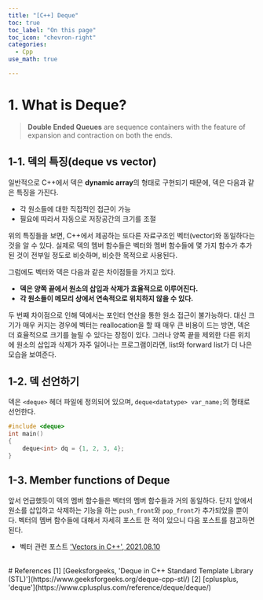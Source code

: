 ```yaml
---
title: "[C++] Deque"
toc: true
toc_label: "On this page"
toc_icon: "chevron-right"
categories:
  - Cpp
use_math: true

---
```


# 1. What is Deque?
> **Double Ended Queues** are sequence containers with the feature of expansion and contraction on both the ends.

## 1-1. 덱의 특징(deque vs vector)
일반적으로 C++에서 덱은 **dynamic array**의 형태로 구현되기 때문에, 덱은 다음과 같은 특징을 가진다.
- 각 원소들에 대한 직접적인 접근이 가능
- 필요에 따라서 자동으로 저장공간의 크기를 조절

위의 특징들을 보면, C++에서 제공하는 또다른 자료구조인 벡터(vector)와 동일하다는 것을 알 수 있다. 실제로 덱의 멤버 함수들은 벡터와 멤버 함수들에 몇 가지 함수가 추가된 것이 전부일 정도로 비슷하며, 비슷한 목적으로 사용된다. 

그럼에도 벡터와 덱은 다음과 같은 차이점들을 가지고 있다.
- **덱은 양쪽 끝에서 원소의 삽입과 삭제가 효율적으로 이루어진다.**
- **각 원소들이 메모리 상에서 연속적으로 위치하지 않을 수 있다.**

두 번째 차이점으로 인해 덱에서는 포인터 연산을 통한 원소 접근이 불가능하다. 대신 크기가 매우 커지는 경우에 벡터는 reallocation을 할 때 매우 큰 비용이 드는 방면, 덱은 더 효율적으로 크기를 늘릴 수 있다는 장점이 있다. 그러나 양쪽 끝을 제외한 다른 위치에 원소의 삽입과 삭제가 자주 일어나는 프로그램이라면, list와 forward list가 더 나은 모습을 보여준다.

## 1-2. 덱 선언하기
덱은 `<deque>` 헤더 파일에 정의되어 있으며, `deque<datatype> var_name;`의 형태로 선언한다.
```cpp
#include <deque>
int main()
{
    deque<int> dq = {1, 2, 3, 4};
}
```

## 1-3. Member functions of Deque
앞서 언급했듯이 덱의 멤버 함수들은 벡터의 멤버 함수들과 거의 동일하다. 단지 앞에서 원소를 삽입하고 삭제하는 기능을 하는 `push_front`와 `pop_front`가 추가되었을 뿐이다. 벡터의 멤버 함수들에 대해서 자세히 포스트 한 적이 있으니 다음 포스트를 참고하면 된다.

- 벡터 관련 포스트 ['Vectors in C++', 2021.08.10](https://damo1924.github.io/cpp/Vectors/)


<br/>
# References
[1] [Geeksforgeeks, 'Deque in C++ Standard Template Library (STL)'](https://www.geeksforgeeks.org/deque-cpp-stl/)  
[2] [cplusplus, 'deque'](https://www.cplusplus.com/reference/deque/deque/)  
